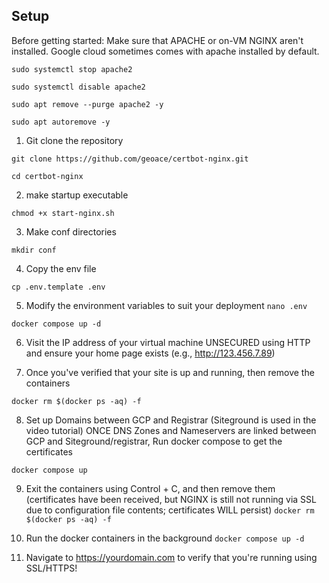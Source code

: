 ## Setup

Before getting started: Make sure that APACHE or on-VM NGINX aren't installed. Google cloud sometimes comes with apache installed by default.

`sudo systemctl stop apache2`

`sudo systemctl disable apache2`

`sudo apt remove --purge apache2 -y` 

`sudo apt autoremove -y`


1. Git clone the repository

`git clone https://github.com/geoace/certbot-nginx.git`

`cd certbot-nginx`

2. make startup executable 

`chmod +x start-nginx.sh`

3. Make conf directories

`mkdir conf`

4. Copy the env file

`cp .env.template .env`

5. Modify the environment variables to suit your deployment
`nano .env`

`docker compose up -d`

6. Visit the IP address of your virtual machine UNSECURED using HTTP and ensure your home page exists (e.g., http://123.456.7.89)

7. Once you've verified that your site is up and running, then remove the containers

`docker rm $(docker ps -aq) -f`

8. Set up Domains between GCP and Registrar (Siteground is used in the video tutorial)
ONCE DNS Zones and Nameservers are linked between GCP and Siteground/registrar, Run docker compose to get the certificates

`docker compose up`

9. Exit the containers using Control + C, and then remove them (certificates have been received, but NGINX is still not running via SSL due to configuration file contents; certificates WILL persist)
`docker rm $(docker ps -aq) -f`

10. Run the docker containers in the background
`docker compose up -d`

11. Navigate to https://yourdomain.com to verify that you're running using SSL/HTTPS!
